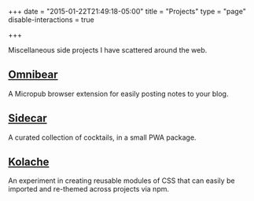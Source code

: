 +++
date = "2015-01-22T21:49:18-05:00"
title = "Projects"
type = "page"
disable-interactions = true

+++

Miscellaneous side projects I have scattered around the web.

## [Omnibear](https://omnibear.com)

A Micropub browser extension for easily posting notes to your blog.

## [Sidecar](https://sidecar.us)

A curated collection of cocktails, in a small PWA package.

## [Kolache](https://kolache.keithjgrant.com)

An experiment in creating reusable modules of CSS that can easily be imported and re-themed across projects via npm.
